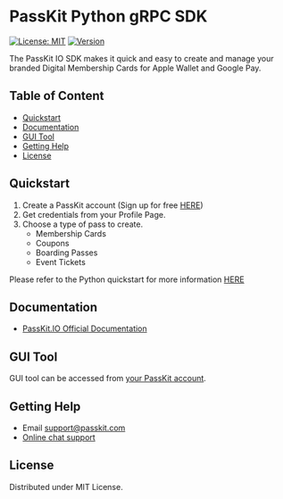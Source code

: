 PassKit Python gRPC SDK
=====================

[![License: MIT](https://img.shields.io/badge/License-MIT-yellow.svg)](https://opensource.org/licenses/MIT)
[![Version](https://badge.fury.io/py/passkit-python-grpc-sdk.svg)](https://pypi.org/project/passkit-python-grpc-sdk/)


The PassKit IO SDK makes it quick and easy to create and manage your branded Digital Membership Cards for Apple Wallet and Google Pay.

## Table of Content
* [Quickstart](#quickstart)
* [Documentation](#documentation)
* [GUI Tool](#gui-tool)
* [Getting Help](#getting-help)
* [License](#license)

## Quickstart
1. Create a PassKit account (Sign up for free [HERE](https://app.passkit.com/signup))
2. Get credentials from your Profile Page.
3. Choose a type of pass to create.
   * Membership Cards 
   * Coupons
   * Boarding Passes
   * Event Tickets 
   
Please refer to the Python quickstart for more information [HERE](https://github.com/PassKit/passkit-python-quickstart)

## Documentation
* [PassKit.IO Official Documentation](https://docs.passkit.io/)

## GUI Tool
GUI tool can be accessed from [your PassKit account](https://app.passkit.com/login).

## Getting Help
* Email [support@passkit.com](email:support@passkit.com)
* [Online chat support](https://passkit.com/)

## License
Distributed under MIT License.